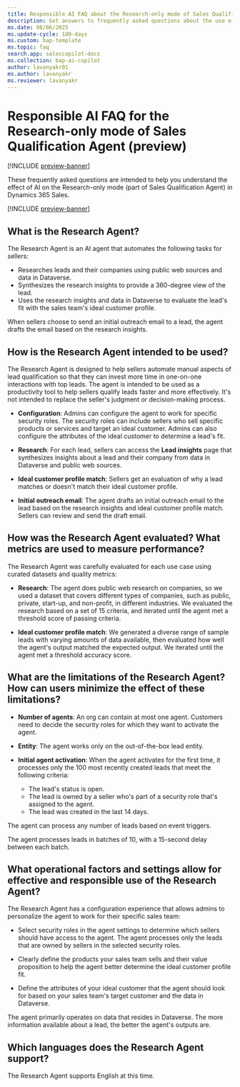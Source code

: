 ```yaml
---
title: Responsible AI FAQ about the Research-only mode of Sales Qualification Agent (preview)
description: Get answers to frequently asked questions about the use of AI in the Research Agent (part of Sales Qualification Agent) in Dynamics 365 Sales.
ms.date: 08/06/2025
ms.update-cycle: 180-days
ms.custom: bap-template
ms.topic: faq
search.app: salescopilot-docs
ms.collection: bap-ai-copilot
author: lavanyakr01
ms.author: lavanyakr
ms.reviewer: lavanyakr
---
```


# Responsible AI FAQ for the Research-only mode of Sales Qualification Agent (preview)

[!INCLUDE [preview-banner](~/../shared-content/shared/preview-includes/preview-banner.md)]

These frequently asked questions are intended to help you understand the effect of AI on the Research-only mode (part of Sales Qualification Agent) in Dynamics 365 Sales.

[!INCLUDE [preview-banner](~/../shared-content/shared/preview-includes/preview-note-d365.md)]

## What is the Research Agent?

The Research Agent is an AI agent that automates the following tasks for sellers:

- Researches leads and their companies using public web sources and data in Dataverse.
- Synthesizes the research insights to provide a 360-degree view of the lead.
- Uses the research insights and data in Dataverse to evaluate the lead's fit with the sales team's ideal customer profile.

When sellers choose to send an initial outreach email to a lead, the agent drafts the email based on the research insights.

## How is the Research Agent intended to be used?

The Research Agent is designed to help sellers automate manual aspects of lead qualification so that they can invest more time in one-on-one interactions with top leads. The agent is intended to be used as a productivity tool to help sellers qualify leads faster and more effectively. It's not intended to replace the seller's judgment or decision-making process.

- **Configuration**: Admins can configure the agent to work for specific security roles. The security roles can include sellers who sell specific products or services and target an ideal customer. Admins can also configure the attributes of the ideal customer to determine a lead's fit. 

- **Research**: For each lead, sellers can access the **Lead insights** page that synthesizes insights about a lead and their company from data in Dataverse and public web sources.

- **Ideal customer profile match**: Sellers get an evaluation of why a lead matches or doesn't match their ideal customer profile.

- **Initial outreach email**: The agent drafts an initial outreach email to the lead based on the research insights and ideal customer profile match. Sellers can review and send the draft email.

## How was the Research Agent evaluated? What metrics are used to measure performance?

The Research Agent was carefully evaluated for each use case using curated datasets and quality metrics:

- **Research**: The agent does public web research on companies, so we used a dataset that covers different types of companies, such as public, private, start-up, and non-profit, in different industries. We evaluated the research based on a set of 15 criteria, and iterated until the agent met a threshold score of passing criteria.

- **Ideal customer profile match**: We generated a diverse range of sample leads with varying amounts of data available, then evaluated how well the agent's output matched the expected output. We iterated until the agent met a threshold accuracy score.

## What are the limitations of the Research Agent? How can users minimize the effect of these limitations?

- **Number of agents**: An org can contain at most one agent. Customers need to decide the security roles for which they want to activate the agent.

- **Entity**: The agent works only on the out-of-the-box lead entity.

- **Initial agent activation**: When the agent activates for the first time, it processes only the 100 most recently created leads that meet the following criteria:

  - The lead's status is open.
  - The lead is owned by a seller who's part of a security role that's assigned to the agent.
  - The lead was created in the last 14 days.

The agent can process any number of leads based on event triggers.

The agent processes leads in batches of 10, with a 15-second delay between each batch.

## What operational factors and settings allow for effective and responsible use of the Research Agent?

The Research Agent has a configuration experience that allows admins to personalize the agent to work for their specific sales team:

- Select security roles in the agent settings to determine which sellers should have access to the agent. The agent processes only the leads that are owned by sellers in the selected security roles.

- Clearly define the products your sales team sells and their value proposition to help the agent better determine the ideal customer profile fit.

- Define the attributes of your ideal customer that the agent should look for based on your sales team's target customer and the data in Dataverse.

The agent primarily operates on data that resides in Dataverse. The more information available about a lead, the better the agent's outputs are.

## Which languages does the Research Agent support?

The Research Agent supports English at this time.
